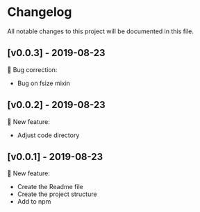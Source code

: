 # Changelog
All notable changes to this project will be documented in this file.

## [v0.0.3] - 2019-08-23
:bug: Bug correction:

- Bug on fsize mixin

## [v0.0.2] - 2019-08-23
:rocket: New feature:

- Adjust code directory

## [v0.0.1] - 2019-08-23
:rocket: New feature:

- Create the Readme file
- Create the project structure
- Add to npm